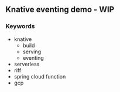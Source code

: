 ## Knative eventing demo - WIP

### Keywords
- knative
  - build
  - serving
  - eventing
- serverless
- riff
- spring cloud function
- gcp
